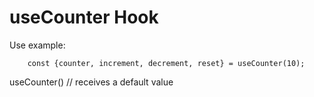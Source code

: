 # useCounter Hook

Use example:
```
    const {counter, increment, decrement, reset} = useCounter(10);
```

useCounter() // receives a default value